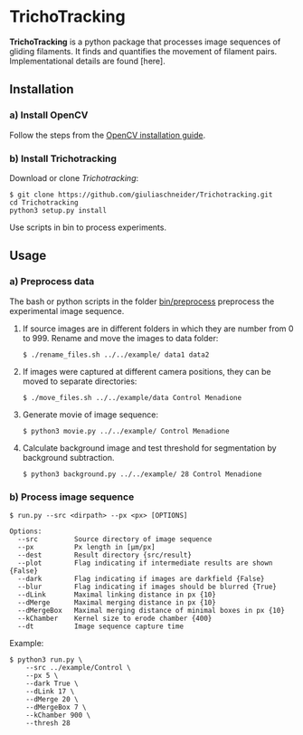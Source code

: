 TrichoTracking
==============

**TrichoTracking** is a python package that processes image sequences of gliding filaments. 
It finds and quantifies the movement of filament pairs. 
Implementational details are found [here].


Installation
------------

### a) Install OpenCV
Follow the steps from the [OpenCV installation guide](https://docs.opencv.org/4.1.0/da/df6/tutorial_py_table_of_contents_setup.html).

### b) Install Trichotracking
Download or clone *Trichotracking*:

    $ git clone https://github.com/giuliaschneider/Trichotracking.git
    cd Trichotracking
    python3 setup.py install
    

Use scripts in bin to process experiments. 



Usage
-----

### a) Preprocess data
The bash or python scripts in the folder [bin/preprocess](bin/preprocess) preprocess the experimental image sequence.

  1) If source images are in different folders in which they are number from 0 to 999. Rename and move the images to data folder:
      
         $ ./rename_files.sh ../../example/ data1 data2
      
  2) If images were captured at different camera positions, they can be moved to separate directories:
    
         $ ./move_files.sh ../../example/data Control Menadione
 
  3) Generate movie of image sequence:
  
         $ python3 movie.py ../../example/ Control Menadione
   
  4) Calculate background image and test threshold for segmentation by background subtraction.
         
         $ python3 background.py ../../example/ 28 Control Menadione

### b) Process image sequence
    $ run.py --src <dirpath> --px <px> [OPTIONS]

    Options:
      --src         Source directory of image sequence
      --px          Px length in [µm/px]
      --dest        Result directory {src/result}
      --plot        Flag indicating if intermediate results are shown {False}
      --dark        Flag indicating if images are darkfield {False}
      --blur        Flag indicating if images should be blurred {True}
      --dLink       Maximal linking distance in px {10}
      --dMerge      Maximal merging distance in px {10}
      --dMergeBox   Maximal merging distance of minimal boxes in px {10}
      --kChamber    Kernel size to erode chamber {400}
      --dt          Image sequence capture time
      
Example:

    $ python3 run.py \
        --src ../example/Control \
        --px 5 \
        --dark True \
        --dLink 17 \
        --dMerge 20 \
        --dMergeBox 7 \
        --kChamber 900 \
        --thresh 28


  
